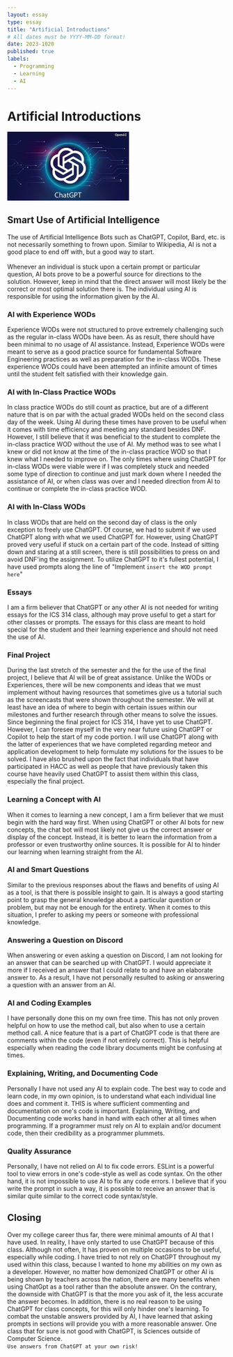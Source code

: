 ```yaml
---
layout: essay
type: essay
title: "Artificial Introductions"
# All dates must be YYYY-MM-DD format!
date: 2023-1020
published: true
labels:
  - Programming
  - Learning
  - AI
---
```


# Artificial Introductions

<img width="280" class="rounded float-start pe-4" src="../img/chatgpt.jpg" alt="ChatGPT Picture"/>

## Smart Use of Artificial Intelligence
The use of Artificial Intelligence Bots such as ChatGPT, Copilot, Bard, etc. is not necessarily something to frown upon. Similar to Wikipedia, AI is not a good place to end off with, but a good way to start. 
<br>
<br>
Whenever an individual is stuck upon a certain prompt or particular question, AI bots prove to be a powerful source for directions to the solution. However, keep in mind that the direct answer will most likely be the correct or most optimal solution there is. The individual using AI is responsible for using the information given by the AI.

### AI with Experience WODs

Experience WODs were not structured to prove extremely challenging such as the regular in-class WODs have been. As as result, there should have been minimal to no usage of AI assistance. Instead, Experience WODs were meant to serve as a good practice source for fundamental Software Engineering practices as well as preparation for the in-class WODs. These experience WODs could have been attempted an infinite amount of times until the student felt satisfied with their knowledge gain. 

### AI with In-Class Practice WODs

In class practice WODs do still count as practice, but are of a different nature that is on par with the actual graded WODs held on the second class day of the week. Using AI during these times have proven to be useful when it comes with time efficiency and meeting any standard besides DNF. However, I still believe that it was beneficial to the student to complete the in-class practice WOD without the use of AI. My method was to see what I knew or did not know at the time of the in-class practice WOD so that I knew what I needed to improve on. The only times where using ChatGPT for in-class WODs were viable were if I was completely stuck and needed some type of direction to continue and just mark down where I needed the assistance of AI, or when class was over and I needed direction from AI to continue or complete the in-class practice WOD.

### AI with In-Class WODs

In class WODs that are held on the second day of class is the only exception to freely use ChatGPT. Of course, we had to submit if we used ChatGPT along with what we used ChatGPT for. However, using ChatGPT proved very useful if stuck on a certain part of the code. Instead of sitting down and staring at a still screen, there is still possibilities to press on and avoid DNF'ing the assignment. To utilize ChatGPT to it's fullest potential, I have used prompts along the line of "Implement `insert the WOD prompt here`"

### Essays

I am a firm believer that ChatGPT or any other AI is not needed for writing essays for the ICS 314 class, although may prove useful to get a start for other classes or prompts. The essays for this class are meant to hold special for the student and their learning experience and should not need the use of AI.

### Final Project

During the last stretch of the semester and the for the use of the final project, I believe that AI will be of great assistance. Unlike the WODs or Experiences, there will be new components and ideas that we must implement without having resources that sometimes give us a tutorial such as the screencasts that were shown throughout the semester. We will at least have an idea of where to begin with certain issues within our milestones and further research through other means to solve the issues. Since beginning the final project for ICS 314, I have yet to use ChatGPT. However, I can foresee myself in the very near future using ChatGPT or Copilot to help the start of my code portion. I will use ChatGPT along with the latter of experiences that we have completed regarding meteor and application development to help formulate my solutions for the issues to be solved. I have also brushed upon the fact that individuals that have participated in HACC as well as people that have previously taken this course have heavily used ChatGPT to assist them within this class, especially the final project.

### Learning a Concept with AI

When it comes to learning a new concept, I am a firm believer that we must begin with the hard way first. When using ChatGPT or other AI bots for new concepts, the chat bot will most likely not give us the correct answer or display of the concept. Instead, it is better to learn the information from a professor or even trustworthy online sources. It is possible for AI to hinder our learning when learning straight from the AI.

### AI and Smart Questions

Similar to the previous responses about the flaws and benefits of using AI as a tool, is that there is possible insight to gain. It is always a good starting point to grasp the general knowledge about a particular question or problem, but may not be enough for the entirety. When it comes to this situation, I prefer to asking my peers or someone with professional knowledge.

### Answering a Question on Discord

When answering or even asking a question on Discord, I am not looking for an answer that can be searched up with ChatGPT. I would appreciate it more if I received an answer that I could relate to and have an elaborate answer to. As a result, I have not personally resulted to asking or answering a question with an answer from an AI.

### AI and Coding Examples

I have personally done this on my own free time. This has not only proven helpful on how to use the method call, but also when to use a certain method call. A nice feature that is a part of ChatGPT code is that there are comments within the code (even if not entirely correct). This is helpful especially when reading the code library documents might be confusing at times.

### Explaining, Writing, and Documenting Code

Personally I have not used any AI to explain code. The best way to code and learn code, in my own opinion, is to understand what each individual line does and comment it. THIS is where sufficient commenting and documentation on one's code is important. Explaining, Writing, and Documenting code works hand in hand with each other at all times when programming. If a programmer must rely on AI to explain and/or document code, then their credibility as a programmer plummets.

### Quality Assurance

Personally, I have not relied on AI to fix code errors. ESLint is a powerful tool to view errors in one's code-style as well as code syntax. On the other hand, it is not impossible to use AI to fix any code errors. I believe that if you write the prompt in such a way, it is possible to receive an answer that is similar quite similar to the correct code syntax/style.

## Closing

Over my college career thus far, there were minimal amounts of AI that I have used. In reality, I have only started to use ChatGPT because of this class. Although not often, It has proven on multiple occasions to be useful, especially while coding. I have tried to not rely on ChatGPT throughout my used within this class, because I wanted to hone my abilities on my own as a developer. However, no matter how demonized ChatGPT or other AI is being shown by teachers across the nation, there are many benefits when using ChatGpt as a tool rather than the absolute answer. On the contrary, the downside with ChatGPT is that the more you ask of it, the less accurate the answer becomes. In addition, there is no real reason to be using ChatGPT for class concepts, for this will only hinder one's learning. To combat the unstable answers provided by AI, I have learned that asking prompts in sections will provide you with a more reasonable answer. One class that for sure is not good with ChatGPT, is Sciences outside of Computer Science. <br>`Use answers from ChatGPT at your own risk!`
